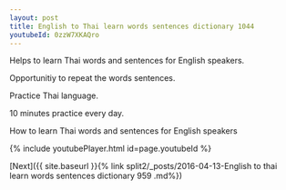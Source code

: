 ```yaml
---
layout: post
title: English to Thai learn words sentences dictionary 1044 
youtubeId: 0zzW7XKAQro
---
```

 
 
Helps to learn Thai words and sentences for English speakers.

Opportunitiy to repeat the words sentences. 

Practice Thai language. 
 
10 minutes practice every day. 
 
How to learn Thai words and sentences for English speakers 
 
{% include youtubePlayer.html id=page.youtubeId %}
 
 
[Next]({{ site.baseurl }}{% link  split2/_posts/2016-04-13-English to thai learn words sentences dictionary 959 .md%})
 
